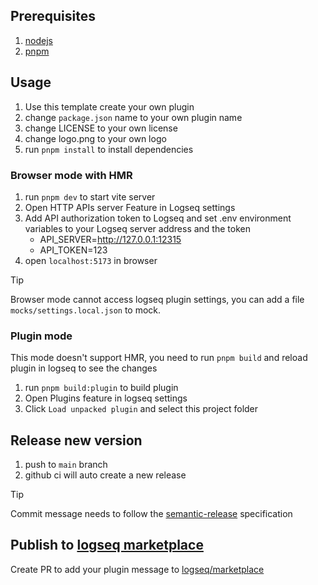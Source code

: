 ## Prerequisites
1. [nodejs](https://nodejs.org/)
2. [pnpm](https://pnpm.io/)

## Usage
1. Use this template create your own plugin
2. change `package.json` name to your own plugin name
3. change LICENSE to your own license
4. change logo.png to your own logo
5. run `pnpm install` to install dependencies

### Browser mode with HMR

1. run `pnpm dev` to start vite server
2. Open HTTP APIs server Feature in Logseq settings
3. Add API authorization token to Logseq and set .env environment variables to your Logseq server address and the token
    * API_SERVER=http://127.0.0.1:12315
    * API_TOKEN=123
4. open `localhost:5173` in browser

> [!TIP]
> Browser mode cannot access logseq plugin settings, you can add a file `mocks/settings.local.json` to mock.


### Plugin mode
This mode doesn't support HMR, you need to run `pnpm build` and reload plugin in logseq to see the changes
1. run `pnpm build:plugin` to build plugin
2. Open Plugins feature in logseq settings
3. Click `Load unpacked plugin` and select this project folder

## Release new version
1. push to `main` branch
2. github ci will auto create a new release

> [!TIP]
> Commit message needs to follow the [semantic-release](https://github.com/semantic-release/semantic-release) specification

## Publish to [logseq marketplace](https://github.com/logseq/marketplace)

Create PR to add your plugin message to [logseq/marketplace](https://github.com/logseq/marketplace)